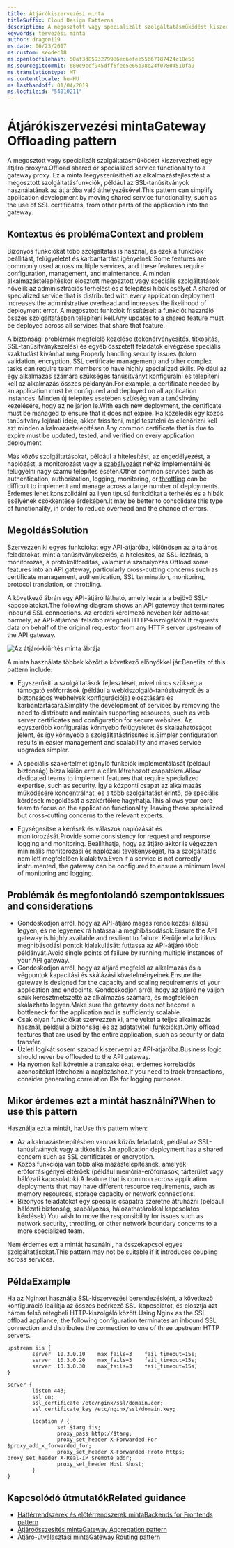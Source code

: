 ```yaml
---
title: Átjárókiszervezési minta
titleSuffix: Cloud Design Patterns
description: A megosztott vagy specializált szolgáltatásműködést kiszervezheti egy átjáró proxyra.
keywords: tervezési minta
author: dragon119
ms.date: 06/23/2017
ms.custom: seodec18
ms.openlocfilehash: 50af3d8593279986ed6efee55667187424c18e56
ms.sourcegitcommit: 680c9cef945dff6fee5e66b38e24f07804510fa9
ms.translationtype: MT
ms.contentlocale: hu-HU
ms.lasthandoff: 01/04/2019
ms.locfileid: "54010211"
---
```

# <a name="gateway-offloading-pattern"></a><span data-ttu-id="c8d5c-104">Átjárókiszervezési minta</span><span class="sxs-lookup"><span data-stu-id="c8d5c-104">Gateway Offloading pattern</span></span>

<span data-ttu-id="c8d5c-105">A megosztott vagy specializált szolgáltatásműködést kiszervezheti egy átjáró proxyra.</span><span class="sxs-lookup"><span data-stu-id="c8d5c-105">Offload shared or specialized service functionality to a gateway proxy.</span></span> <span data-ttu-id="c8d5c-106">Ez a minta leegyszerűsítheti az alkalmazásfejlesztést a megosztott szolgáltatásfunkciók, például az SSL-tanúsítványok használatának az átjáróba való áthelyezésével.</span><span class="sxs-lookup"><span data-stu-id="c8d5c-106">This pattern can simplify application development by moving shared service functionality, such as the use of SSL certificates, from other parts of the application into the gateway.</span></span>

## <a name="context-and-problem"></a><span data-ttu-id="c8d5c-107">Kontextus és probléma</span><span class="sxs-lookup"><span data-stu-id="c8d5c-107">Context and problem</span></span>

<span data-ttu-id="c8d5c-108">Bizonyos funkciókat több szolgáltatás is használ, és ezek a funkciók beállítást, felügyeletet és karbantartást igényelnek.</span><span class="sxs-lookup"><span data-stu-id="c8d5c-108">Some features are commonly used across multiple services, and these features require configuration, management, and maintenance.</span></span> <span data-ttu-id="c8d5c-109">A minden alkalmazástelepítéskor elosztott megosztott vagy speciális szolgáltatások növelik az adminisztrációs terhelést és a telepítési hibák esélyét.</span><span class="sxs-lookup"><span data-stu-id="c8d5c-109">A shared or specialized service that is distributed with every application deployment increases the administrative overhead and increases the likelihood of deployment error.</span></span> <span data-ttu-id="c8d5c-110">A megosztott funkciók frissítéseit a funkciót használó összes szolgáltatásban telepíteni kell.</span><span class="sxs-lookup"><span data-stu-id="c8d5c-110">Any updates to a shared feature must be deployed across all services that share that feature.</span></span>

<span data-ttu-id="c8d5c-111">A biztonsági problémák megfelelő kezelése (tokenérvényesítés, titkosítás, SSL-tanúsítványkezelés) és egyéb összetett feladatok elvégzése speciális szaktudást kívánhat meg.</span><span class="sxs-lookup"><span data-stu-id="c8d5c-111">Properly handling security issues (token validation, encryption, SSL certificate management) and other complex tasks can require team members to have highly specialized skills.</span></span> <span data-ttu-id="c8d5c-112">Például az egy alkalmazás számára szükséges tanúsítványt konfigurálni és telepíteni kell az alkalmazás összes példányán.</span><span class="sxs-lookup"><span data-stu-id="c8d5c-112">For example, a certificate needed by an application must be configured and deployed on all application instances.</span></span> <span data-ttu-id="c8d5c-113">Minden új telepítés esetében szükség van a tanúsítvány kezelésére, hogy az ne járjon le.</span><span class="sxs-lookup"><span data-stu-id="c8d5c-113">With each new deployment, the certificate must be managed to ensure that it does not expire.</span></span> <span data-ttu-id="c8d5c-114">Ha közeledik egy közös tanúsítvány lejárati ideje, akkor frissíteni, majd tesztelni és ellenőrizni kell azt minden alkalmazástelepítésen.</span><span class="sxs-lookup"><span data-stu-id="c8d5c-114">Any common certificate that is due to expire must be updated, tested, and verified on every application deployment.</span></span>

<span data-ttu-id="c8d5c-115">Más közös szolgáltatásokat, például a hitelesítést, az engedélyezést, a naplózást, a monitorozást vagy a [szabályozást](./throttling.md) nehéz implementálni és felügyelni nagy számú telepítés esetén.</span><span class="sxs-lookup"><span data-stu-id="c8d5c-115">Other common services such as authentication, authorization, logging, monitoring, or [throttling](./throttling.md) can be difficult to implement and manage across a large number of deployments.</span></span> <span data-ttu-id="c8d5c-116">Érdemes lehet konszolidálni az ilyen típusú funkciókat a terhelés és a hibák esélyének csökkentése érdekében.</span><span class="sxs-lookup"><span data-stu-id="c8d5c-116">It may be better to consolidate this type of functionality, in order to reduce overhead and the chance of errors.</span></span>

## <a name="solution"></a><span data-ttu-id="c8d5c-117">Megoldás</span><span class="sxs-lookup"><span data-stu-id="c8d5c-117">Solution</span></span>

<span data-ttu-id="c8d5c-118">Szervezzen ki egyes funkciókat egy API-átjáróba, különösen az általános feladatokat, mint a tanúsítványkezelés, a hitelesítés, az SSL-lezárás, a monitorozás, a protokollfordítás, valamint a szabályozás.</span><span class="sxs-lookup"><span data-stu-id="c8d5c-118">Offload some features into an API gateway, particularly cross-cutting concerns such as certificate management, authentication, SSL termination, monitoring, protocol translation, or throttling.</span></span>

<span data-ttu-id="c8d5c-119">A következő ábrán egy API-átjáró látható, amely lezárja a bejövő SSL-kapcsolatokat.</span><span class="sxs-lookup"><span data-stu-id="c8d5c-119">The following diagram shows an API gateway that terminates inbound SSL connections.</span></span> <span data-ttu-id="c8d5c-120">Az eredeti kérelmező nevében kér adatokat bármely, az API-átjárónál felsőbb rétegbeli HTTP-kiszolgálótól.</span><span class="sxs-lookup"><span data-stu-id="c8d5c-120">It requests data on behalf of the original requestor from any HTTP server upstream of the API gateway.</span></span>

 ![Az átjáró-kiürítés minta ábrája](./_images/gateway-offload.png)

<span data-ttu-id="c8d5c-122">A minta használata többek között a következő előnyökkel jár:</span><span class="sxs-lookup"><span data-stu-id="c8d5c-122">Benefits of this pattern include:</span></span>

- <span data-ttu-id="c8d5c-123">Egyszerűsíti a szolgáltatások fejlesztését, mivel nincs szükség a támogató erőforrások (például a webkiszolgáló-tanúsítványok és a biztonságos webhelyek konfigurációja) elosztására és karbantartására.</span><span class="sxs-lookup"><span data-stu-id="c8d5c-123">Simplify the development of services by removing the need to distribute and maintain supporting resources, such as web server certificates and configuration for secure websites.</span></span> <span data-ttu-id="c8d5c-124">Az egyszerűbb konfigurálás könnyebb felügyeletet és skálázhatóságot jelent, és így könnyebb a szolgáltatásfrissítés is.</span><span class="sxs-lookup"><span data-stu-id="c8d5c-124">Simpler configuration results in easier management and scalability and makes service upgrades simpler.</span></span>

- <span data-ttu-id="c8d5c-125">A speciális szakértelmet igénylő funkciók implementálását (például biztonság) bízza külön erre a célra létrehozott csapatokra.</span><span class="sxs-lookup"><span data-stu-id="c8d5c-125">Allow dedicated teams to implement features that require specialized expertise, such as security.</span></span> <span data-ttu-id="c8d5c-126">Így a központi csapat az alkalmazás működésére koncentrálhat, és a több szolgáltatást érintő, de speciális kérdések megoldását a szakértőkre hagyhatja.</span><span class="sxs-lookup"><span data-stu-id="c8d5c-126">This allows your core team to focus on the application functionality, leaving these specialized but cross-cutting concerns to the relevant experts.</span></span>

- <span data-ttu-id="c8d5c-127">Egységesítse a kérések és válaszok naplózását és monitorozását.</span><span class="sxs-lookup"><span data-stu-id="c8d5c-127">Provide some consistency for request and response logging and monitoring.</span></span> <span data-ttu-id="c8d5c-128">Beállíthatja, hogy az átjáró akkor is végezzen minimális monitorozási és naplózási tevékenységet, ha a szolgáltatás nem lett megfelelően kialakítva.</span><span class="sxs-lookup"><span data-stu-id="c8d5c-128">Even if a service is not correctly instrumented, the gateway can be configured to ensure a minimum level of monitoring and logging.</span></span>

## <a name="issues-and-considerations"></a><span data-ttu-id="c8d5c-129">Problémák és megfontolandó szempontok</span><span class="sxs-lookup"><span data-stu-id="c8d5c-129">Issues and considerations</span></span>

- <span data-ttu-id="c8d5c-130">Gondoskodjon arról, hogy az API-átjáró magas rendelkezési állású legyen, és ne legyenek rá hatással a meghibásodások.</span><span class="sxs-lookup"><span data-stu-id="c8d5c-130">Ensure the API gateway is highly available and resilient to failure.</span></span> <span data-ttu-id="c8d5c-131">Kerülje el a kritikus meghibásodási pontok kialakulását: futtassa az API-átjáró több példányát.</span><span class="sxs-lookup"><span data-stu-id="c8d5c-131">Avoid single points of failure by running multiple instances of your API gateway.</span></span>
- <span data-ttu-id="c8d5c-132">Gondoskodjon arról, hogy az átjáró megfelel az alkalmazás és a végpontok kapacitási és skálázási követelményeinek.</span><span class="sxs-lookup"><span data-stu-id="c8d5c-132">Ensure the gateway is designed for the capacity and scaling requirements of your application and endpoints.</span></span> <span data-ttu-id="c8d5c-133">Gondoskodjon arról, hogy az átjáró ne váljon szűk keresztmetszetté az alkalmazás számára, és megfelelően skálázható legyen.</span><span class="sxs-lookup"><span data-stu-id="c8d5c-133">Make sure the gateway does not become a bottleneck for the application and is sufficiently scalable.</span></span>
- <span data-ttu-id="c8d5c-134">Csak olyan funkciókat szervezzen ki, amelyeket a teljes alkalmazás használ, például a biztonsági és az adatátviteli funkciókat.</span><span class="sxs-lookup"><span data-stu-id="c8d5c-134">Only offload features that are used by the entire application, such as security or data transfer.</span></span>
- <span data-ttu-id="c8d5c-135">Üzleti logikát sosem szabad kiszervezni az API-átjáróba.</span><span class="sxs-lookup"><span data-stu-id="c8d5c-135">Business logic should never be offloaded to the API gateway.</span></span>
- <span data-ttu-id="c8d5c-136">Ha nyomon kell követnie a tranzakciókat, érdemes korrelációs azonosítókat létrehozni a naplózáshoz.</span><span class="sxs-lookup"><span data-stu-id="c8d5c-136">If you need to track transactions, consider generating correlation IDs for logging purposes.</span></span>

## <a name="when-to-use-this-pattern"></a><span data-ttu-id="c8d5c-137">Mikor érdemes ezt a mintát használni?</span><span class="sxs-lookup"><span data-stu-id="c8d5c-137">When to use this pattern</span></span>

<span data-ttu-id="c8d5c-138">Használja ezt a mintát, ha:</span><span class="sxs-lookup"><span data-stu-id="c8d5c-138">Use this pattern when:</span></span>

- <span data-ttu-id="c8d5c-139">Az alkalmazástelepítésben vannak közös feladatok, például az SSL-tanúsítványok vagy a titkosítás.</span><span class="sxs-lookup"><span data-stu-id="c8d5c-139">An application deployment has a shared concern such as SSL certificates or encryption.</span></span>
- <span data-ttu-id="c8d5c-140">Közös funkciója van több alkalmazástelepítésnek, amelyek erőforrásigényei eltérőek (például memória-erőforrások, tárterület vagy hálózati kapcsolatok).</span><span class="sxs-lookup"><span data-stu-id="c8d5c-140">A feature that is common across application deployments that may have different resource requirements, such as memory resources, storage capacity or network connections.</span></span>
- <span data-ttu-id="c8d5c-141">Bizonyos feladatokat egy speciális csapatra szeretne átruházni (például hálózati biztonság, szabályozás, hálózathatárokkal kapcsolatos kérdések).</span><span class="sxs-lookup"><span data-stu-id="c8d5c-141">You wish to move the responsibility for issues such as network security, throttling, or other network boundary concerns to a more specialized team.</span></span>

<span data-ttu-id="c8d5c-142">Nem érdemes ezt a mintát használni, ha összekapcsol egyes szolgáltatásokat.</span><span class="sxs-lookup"><span data-stu-id="c8d5c-142">This pattern may not be suitable if it introduces coupling across services.</span></span>

## <a name="example"></a><span data-ttu-id="c8d5c-143">Példa</span><span class="sxs-lookup"><span data-stu-id="c8d5c-143">Example</span></span>

<span data-ttu-id="c8d5c-144">Ha az Nginxet használja SSL-kiszervezési berendezésként, a következő konfiguráció leállítja az összes beérkező SSL-kapcsolatot, és elosztja azt három felső rétegbeli HTTP-kiszolgáló között.</span><span class="sxs-lookup"><span data-stu-id="c8d5c-144">Using Nginx as the SSL offload appliance, the following configuration terminates an inbound SSL connection and distributes the connection to one of three upstream HTTP servers.</span></span>

```console
upstream iis {
        server  10.3.0.10    max_fails=3    fail_timeout=15s;
        server  10.3.0.20    max_fails=3    fail_timeout=15s;
        server  10.3.0.30    max_fails=3    fail_timeout=15s;
}

server {
        listen 443;
        ssl on;
        ssl_certificate /etc/nginx/ssl/domain.cer;
        ssl_certificate_key /etc/nginx/ssl/domain.key;

        location / {
                set $targ iis;
                proxy_pass http://$targ;
                proxy_set_header X-Forwarded-For $proxy_add_x_forwarded_for;
                proxy_set_header X-Forwarded-Proto https;
proxy_set_header X-Real-IP $remote_addr;
                proxy_set_header Host $host;
        }
}
```

## <a name="related-guidance"></a><span data-ttu-id="c8d5c-145">Kapcsolódó útmutatók</span><span class="sxs-lookup"><span data-stu-id="c8d5c-145">Related guidance</span></span>

- [<span data-ttu-id="c8d5c-146">Háttérrendszerek és előtérrendszerek minta</span><span class="sxs-lookup"><span data-stu-id="c8d5c-146">Backends for Frontends pattern</span></span>](./backends-for-frontends.md)
- [<span data-ttu-id="c8d5c-147">Átjáróösszesítés minta</span><span class="sxs-lookup"><span data-stu-id="c8d5c-147">Gateway Aggregation pattern</span></span>](./gateway-aggregation.md)
- [<span data-ttu-id="c8d5c-148">Átjáró-útválasztási minta</span><span class="sxs-lookup"><span data-stu-id="c8d5c-148">Gateway Routing pattern</span></span>](./gateway-routing.md)
